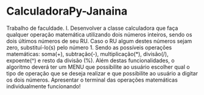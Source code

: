 # CalculadoraPy-Janaina

Trabalho de faculdade.
I. Desenvolver a classe calculadora que faça qualquer operação matemática utilizando dois números inteiros, sendo os dois últimos números de seu RU. Caso o RU algum destes números sejam zero, substituí-lo(s) pelo número 1. Sendo as possíveis operações matemáticas: soma(+), subtração(-), multiplicação(*), divisão(/), expoente(^) e resto da divisão (%). Além destas funcionalidades, o algoritmo deverá ter um MENU que possibilite ao usuário escolher qual o tipo de operação que se deseja realizar e que possibilite ao usuário a digitar os dois números. Apresentar o terminal das operações matemáticas individualmente funcionando!
